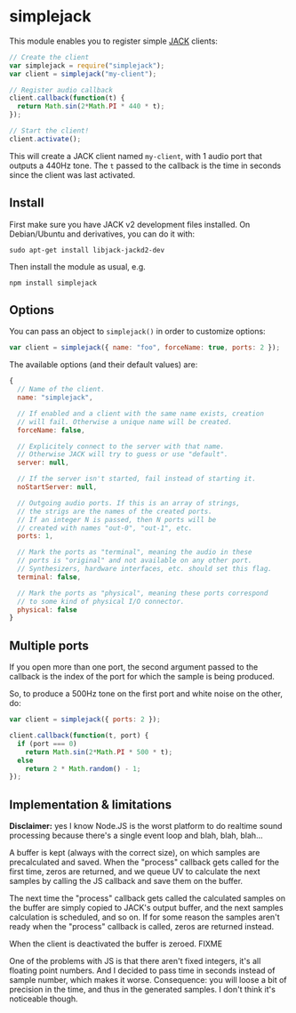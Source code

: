 # simplejack

This module enables you to register simple [JACK][] clients:

~~~ js
// Create the client
var simplejack = require("simplejack");
var client = simplejack("my-client");

// Register audio callback
client.callback(function(t) {
  return Math.sin(2*Math.PI * 440 * t);
});

// Start the client!
client.activate();
~~~

This will create a JACK client named `my-client`, with 1 audio port that
outputs a 440Hz tone. The `t` passed to the callback is the time in seconds since
the client was last activated.


## Install

First make sure you have JACK v2 development files installed. On Debian/Ubuntu and
derivatives, you can do it with:

    sudo apt-get install libjack-jackd2-dev

Then install the module as usual, e.g.

    npm install simplejack


## Options

You can pass an object to `simplejack()` in order to customize options:

~~~ js
var client = simplejack({ name: "foo", forceName: true, ports: 2 });
~~~

The available options (and their default values) are:

~~~ js
{
  // Name of the client.
  name: "simplejack",

  // If enabled and a client with the same name exists, creation
  // will fail. Otherwise a unique name will be created.
  forceName: false,

  // Explicitely connect to the server with that name.
  // Otherwise JACK will try to guess or use "default".
  server: null,

  // If the server isn't started, fail instead of starting it.
  noStartServer: null,

  // Outgoing audio ports. If this is an array of strings,
  // the strigs are the names of the created ports.
  // If an integer N is passed, then N ports will be
  // created with names "out-0", "out-1", etc.
  ports: 1,

  // Mark the ports as "terminal", meaning the audio in these
  // ports is "original" and not available on any other port.
  // Synthesizers, hardware interfaces, etc. should set this flag.
  terminal: false,

  // Mark the ports as "physical", meaning these ports correspond
  // to some kind of physical I/O connector.
  physical: false
}
~~~


## Multiple ports

If you open more than one port, the second argument passed to the callback
is the index of the port for which the sample is being produced.

So, to produce a 500Hz tone on the first port and white noise on the other, do:

~~~ js
var client = simplejack({ ports: 2 });

client.callback(function(t, port) {
  if (port === 0)
    return Math.sin(2*Math.PI * 500 * t);
  else
    return 2 * Math.random() - 1;
});
~~~


## Implementation & limitations

**Disclaimer:** yes I know Node.JS is the worst platform to do realtime sound
processing because there's a single event loop and blah, blah, blah...

A buffer is kept (always with the correct size), on which samples are precalculated
and saved. When the "process" callback gets called for the first time, zeros are
returned, and we queue UV to calculate the next samples by calling the JS callback
and save them on the buffer.

The next time the "process" callback gets called the calculated samples on the buffer
are simply copied to JACK's output buffer, and the next samples calculation is
scheduled, and so on. If for some reason the samples aren't ready when the "process"
callback is called, zeros are returned instead.

When the client is deactivated the buffer is zeroed. FIXME

One of the problems with JS is that there aren't fixed integers, it's all floating
point numbers. And I decided to pass time in seconds instead of sample number,
which makes it worse. Consequence: you will loose a bit of precision in the time,
and thus in the generated samples. I don't think it's noticeable though.



[JACK]: http://jackaudio.org "JACK Audio Connection Kit"
